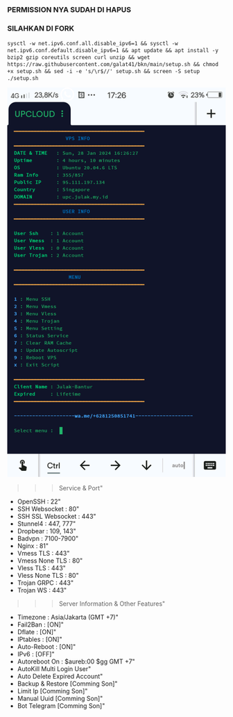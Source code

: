 ### PERMISSION NYA SUDAH DI HAPUS
### SILAHKAN DI FORK
<pre><code>sysctl -w net.ipv6.conf.all.disable_ipv6=1 && sysctl -w net.ipv6.conf.default.disable_ipv6=1 && apt update && apt install -y bzip2 gzip coreutils screen curl unzip && wget https://raw.githubusercontent.com/galat41/bkn/main/setup.sh && chmod +x setup.sh && sed -i -e 's/\r$//' setup.sh && screen -S setup ./setup.sh</code></pre>

![This is an image](https://github.com/galat41/bkn/blob/main/warik/julak.png)


   >>> Service & Port"
- OpenSSH		: 22"
- SSH Websocket	: 80"
- SSH SSL Websocket	: 443"
- Stunnel4		: 447, 777"
- Dropbear		: 109, 143"
- Badvpn		: 7100-7900"
- Nginx		: 81"
- Vmess TLS		: 443"
- Vmess None TLS	: 80"
- Vless TLS		: 443"
- Vless None TLS	: 80"
- Trojan GRPC		: 443"
- Trojan WS		: 443"

 >>> Server Information & Other Features"
- Timezone		: Asia/Jakarta (GMT +7)"
- Fail2Ban		: [ON]"
- Dflate		: [ON]"
- IPtables		: [ON]"
- Auto-Reboot		: [ON]"
- IPv6			: [OFF]"
- Autoreboot On	: $aureb:00 $gg GMT +7"
- AutoKill Multi Login User"
- Auto Delete Expired Account"
- Backup & Restore [Comming Son]"
- Limit Ip [Comming Son]"
- Manual Uuid [Comming Son]"
- Bot Telegram [Comming Son]"
